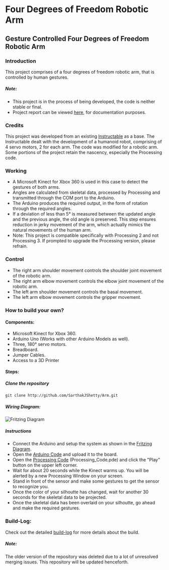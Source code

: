 # Four Degrees of Freedom Robotic Arm

## Gesture Controlled Four Degrees of Freedom Robotic Arm

### Introduction
This project comprises of a four degrees of freedom robotic arm, that is controlled by human gestures.

##### Note:
- This project is in the process of being developed, the code is neither stable or final.
- Project report can be viewed [here](https://github.com/SarthakJShetty/Arm/tree/master/Project_Report), for documentation purposes.

### Credits
This project was developed from an existing [Instructable](http://www.instructables.com/id/Kinect-Controlled-Arms/) as a base. The Instructable dealt with the development of a humanoid robot, comprising of 4 servo motors, 2 for each arm. The code was modified for a robotic arm. Some portions of the project retain the nascency, especially the Processing code.

### Working
- A Microsoft Kinect for Xbox 360 is used in this case to detect the gestures of both arms.
- Angles are calculated from skeletal data, processed by Processing and transmitted through the COM port to the Arduino.
- The Arduino produces the required output, in the form of rotation through the required angles.
- If a deviation of less than 5° is measured between the updated angle and the previous angle, the old angle is preserved. This step ensures reduction in jerky movement of the arm, which actually mimics the natural movements of the human arm.
- Note: This project is compatible specifically with Processing 2 and not Processing 3. If prompted to upgrade the Processing version, please refrain.

### Control
- The right arm shoulder movement controls the shoulder joint movement of the robotic arm.
- The right arm elbow movement controls the elbow joint movement of the robotic arm.
- The left arm shoulder movement controls the basal movement.
- The left arm elbow movement controls the gripper movement.

### How to build your own?

#### Components:

- Microsoft Kinect for Xbox 360.
- Arduino Uno (Works with other Arduino Models as well).
- Three, 180° servo motors.
- Breadboard.
- Jumper Cables.
- Access to a 3D Printer

#### Steps:

##### Clone the repository

```git clone http://github.com/SarthakJShetty/Arm.git```

##### Wiring Diagram:

![Fritzing Diagram](https://raw.githubusercontent.com/SarthakJShetty/Arm/master/Circuit_Diagram/Circuit_Layout.jpg)

##### Instructions

- Connect the Arduino and setup the system as shown in the <a title="Fritzing Diagram" href="https://github.com/SarthakJShetty/Arm/tree/master/Circuit_Diagram/Circuit_Layout.jpg" target="_blank">Fritzing Diagram</a>.
- Open the <a title="Arduino Code" href="https://github.com/SarthakJShetty/Arm/blob/master/Arduino_Code/Arduino_Code.ino" target="_blank">Arduino Code</a> and upload it to the board.
- Open the <a title="Processing Code" href="https://github.com/SarthakJShetty/Arm/blob/master/Processing_Code/Processing_Code.pde" target="_blank">Processing Code</a> (Processing_Code.pde) and click the "Play" button on the upper left corner.
- Wait for about 20 seconds while the Kinect warms up. You will be alerted by a new Processing Window on your screen.
- Stand in front of the sensor and make some gestures to get the sensor to recognize you.
- Once the color of your silhoutte has changed, wait for another 30 seconds for the skeletal data to be projected.
- Once the skeletal data has been overlaid on your silhoutte, go ahead and make the required gestures.

### Build-Log:

Check out the detailed <a title="build-log" href="https://github.com/SarthakJShetty/Arm/tree/master/build-log.md">build-log</a> for more details about the build.

##### Note:
The older version of the repository was deleted due to a lot of unresolved merging issues. This repository will be updated henceforth.